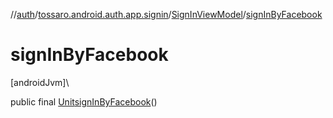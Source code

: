 //[auth](../../../index.md)/[tossaro.android.auth.app.signin](../index.md)/[SignInViewModel](index.md)/[signInByFacebook](sign-in-by-facebook.md)

# signInByFacebook

[androidJvm]\

public final [Unit](https://kotlinlang.org/api/latest/jvm/stdlib/kotlin/-unit/index.html)[signInByFacebook](sign-in-by-facebook.md)()
